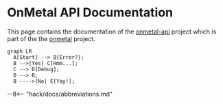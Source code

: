 # OnMetal API Documentation

This page contains the documentation of the [onmetal-api](https://github.com/onmetal/onmetal-api) project which is part 
of the the [onmetal](https://github.com/onmetal) project.

``` mermaid
graph LR
  A[Start] --> B{Error?};
  B -->|Yes| C[Hmm...];
  C --> D[Debug];
  D --> B;
  B ---->|No| E[Yay!];
```

--8<-- "hack/docs/abbreviations.md"